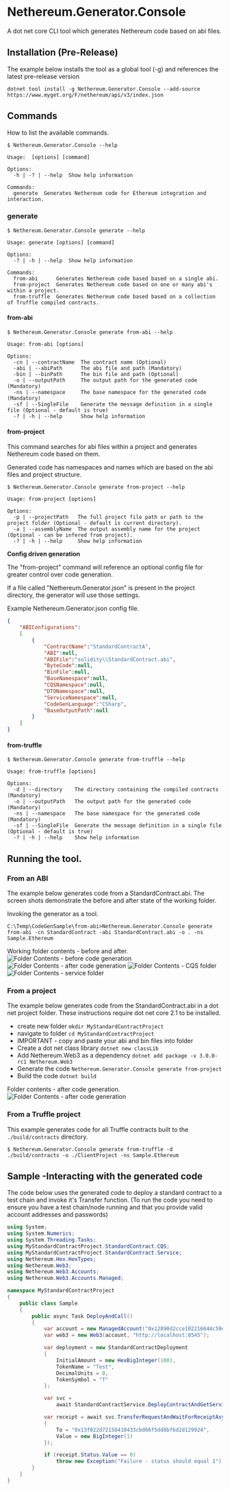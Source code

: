 ﻿# Nethereum.Generator.Console

A dot net core CLI tool which generates Nethereum code based on abi files.

## Installation (Pre-Release)

The example below installs the tool as a global tool (-g) and references the latest pre-release version

```
dotnet tool install -g Nethereum.Generator.Console --add-source https://www.myget.org/F/nethereum/api/v3/index.json
```

## Commands

How to list the available commands.
```
$ Nethereum.Generator.Console --help

Usage:  [options] [command]

Options:
  -h | -? | --help  Show help information

Commands:
  generate  Generates Nethereum code for Ethereum integration and interaction.

```

### generate

```
$ Nethereum.Generator.Console generate --help

Usage: generate [options] [command]

Options:
  -? | -h | --help  Show help information

Commands:
  from-abi      Generates Nethereum code based based on a single abi.
  from-project  Generates Nethereum code based on one or many abi's within a project.
  from-truffle  Generates Nethereum code based based on a collection of Truffle compiled contracts.

```

#### from-abi

```
$ Nethereum.Generator.Console generate from-abi --help

Usage: from-abi [options]

Options:
  -cn | --contractName  The contract name (Optional)
  -abi | --abiPath      The abi file and path (Mandatory)
  -bin | --binPath      The bin file and path (Optional)
  -o | --outputPath     The output path for the generated code (Mandatory)
  -ns | --namespace     The base namespace for the generated code (Mandatory)
  -sf | --SingleFile    Generate the message definition in a single file (Optional - default is true)
  -? | -h | --help      Show help information
```

#### from-project

This command searches for abi files within a project and generates Nethereum code based on them.

Generated code has namespaces and names which are based on the abi files and project structure.

```
$ Nethereum.Generator.Console generate from-project --help

Usage: from-project [options]

Options:
  -p | --projectPath   The full project file path or path to the project folder (Optional - default is current directory).
  -a | --assemblyName  The output assembly name for the project (Optional - can be infered from project).
  -? | -h | --help     Show help information

```

**Config driven generation**

The "from-project" command will reference an optional config file for greater control over code generation.

If a file called "Nethereum.Generator.json" is present in the project directory, the generator will use those settings.

Example Nethereum.Generator.json config file.
``` json
{
	"ABIConfigurations":
	[
		{
			"ContractName":"StandardContractA",
			"ABI":null,
			"ABIFile":"solidity\\StandardContract.abi",
			"ByteCode":null,
			"BinFile":null,
			"BaseNamespace":null,
			"CQSNamespace":null,
			"DTONamespace":null,
			"ServiceNamespace":null,
			"CodeGenLanguage":"CSharp",
			"BaseOutputPath":null
		}
	]
}
```

#### from-truffle

```
$ Nethereum.Generator.Console generate from-truffle --help

Usage: from-truffle [options]

Options:
  -d | --directory    The directory containing the compiled contracts (Mandatory)
  -o | --outputPath   The output path for the generated code (Mandatory)
  -ns | --namespace   The base namespace for the generated code (Mandatory)
  -sf | --SingleFile  Generate the message definition in a single file (Optional - default is true)
  -? | -h | --help    Show help information
```

## Running the tool.

### From an ABI

The example below generates code from a StandardContract.abi.
The screen shots demonstrate the before and after state of the working folder.

Invoking the generator as a tool.
```
C:\Temp\CodeGenSample\from-abi>Nethereum.Generator.Console generate from-abi -cn StandardContract -abi StandardContract.abi -o . -ns Sample.Ethereum
```

Working folder contents - before and after.
![Folder Contents - before code generation](from-abi-folder-contents-before.PNG "Folder Contents - before code generation")
![Folder Contents - after code generation](from-abi-folder-contents-after-1.PNG "Folder Contents - after code generation")
![Folder Contents - CQS folder](from-abi-folder-contents-after-2.PNG "Folder Contents - CQS folder")
![Folder Contents - service folder](from-abi-folder-contents-after-3.PNG "Folder Contents - Service folder")

### From a project

The example below generates code from the StandardContract.abi in a dot net project folder.
These instructions require dot net core 2.1 to be installed.

- create new folder  ``` mkdir MyStandardContractProject ```
- navigate to folder ``` cd MyStandardContractProject ```
- IMPORTANT - copy and paste your abi and bin files into folder
- Create a dot net class library ``` dotnet new classLib ```
- Add Nethereum.Web3 as a dependency ``` dotnet add package -v 3.0.0-rc1 Nethereum.Web3 ```
- Generate the code ``` Nethereum.Generator.Console generate from-project ```
- Build the code ``` dotnet build ```

Folder contents - after code generation.
![Folder Contents - after code generation](from-project-folder-contents-after-0.PNG "Folder Contents - after code generation")

### From a Truffle project

This example generates code for all Truffle contracts built to the `./build/contracts` directory.
```
$ Nethereum.Generator.Console generate from-truffle -d ./build/contracts -o ./ClientProject -ns Sample.Ethereum
```

## Sample -Interacting with the generated code

The code below uses the generated code to deploy a standard contract to a test chain and invoke it's Transfer function.
(To run the code you need to ensure you have a test chain/node running and that you provide valid account addresses and passwords)

``` csharp
using System;
using System.Numerics;
using System.Threading.Tasks;
using MyStandardContractProject.StandardContract.CQS;
using MyStandardContractProject.StandardContract.Service;
using Nethereum.Hex.HexTypes;
using Nethereum.Web3;
using Nethereum.Web3.Accounts;
using Nethereum.Web3.Accounts.Managed;

namespace MyStandardContractProject
{
    public class Sample
    {
        public async Task DeployAndCall()
        {
            var account = new ManagedAccount("0x12890d2cce102216644c59dae5baed380d84830c", "password");
            var web3 = new Web3(account, "http://localhost:8545");

            var deployment = new StandardContractDeployment
            {
                InitialAmount = new HexBigInteger(100),
                TokenName = "Test",
                DecimalUnits = 0,
                TokenSymbol = "T"
            };

            var svc =
                await StandardContractService.DeployContractAndGetServiceAsync(web3, deployment);

            var receipt = await svc.TransferRequestAndWaitForReceiptAsync(new TransferFunction
            {
                To = "0x13f022d72158410433cbd66f5dd8bf6d2d129924",
                Value = new BigInteger(1)
            });

            if (receipt.Status.Value == 0)
                throw new Exception("Failure - status should equal 1");
        }
    }
}
```

